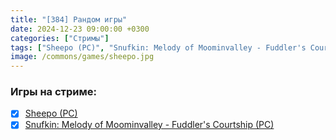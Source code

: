 ```yaml
---
title: "[384] Рандом игры"
date: 2024-12-23 09:00:00 +0300
categories: ["Стримы"]
tags: ["Sheepo (PC)", "Snufkin: Melody of Moominvalley - Fuddler's Courtship (PC)", "Игра пройдена"]
image: /commons/games/sheepo.jpg
---
```


### Игры на стриме:
+ [x] [Sheepo (PC)](/tags/sheepo-pc)
+ [x] [Snufkin: Melody of Moominvalley - Fuddler's Courtship (PC)](/tags/snufkin-melody-of-moominvalley-fuddler-s-courtship-pc)
